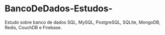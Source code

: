 # BancoDeDados-Estudos-
Estudo sobre banco de dados SQL, MySQL, PostgreSQL, SQLite, MongoDB, Redis, CouchDB e Firebase.
